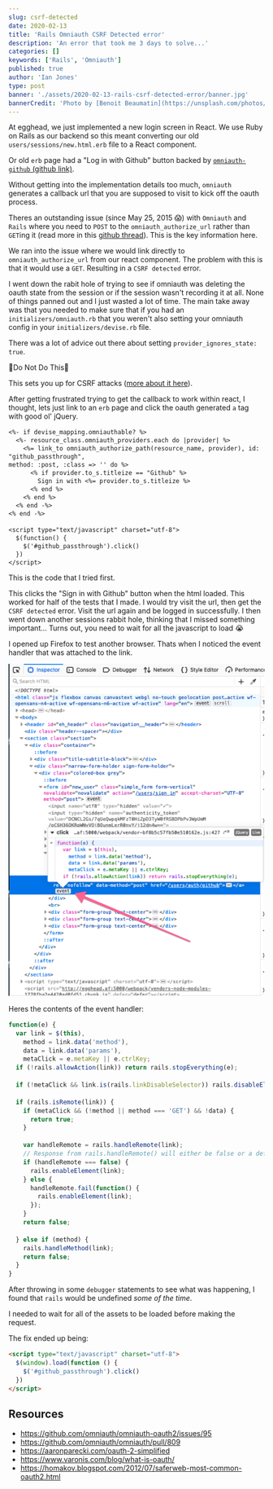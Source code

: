 ```yaml
---
slug: csrf-detected
date: 2020-02-13
title: 'Rails Omniauth CSRF Detected error'
description: 'An error that took me 3 days to solve...'
categories: []
keywords: ['Rails', 'Omniauth']
published: true
author: 'Ian Jones'
type: post
banner: './assets/2020-02-13-rails-csrf-detected-error/banner.jpg'
bannerCredit: 'Photo by [Benoit Beaumatin](https://unsplash.com/photos/xdai21Y9pek)'
---
```


At egghead, we just implemented a new login screen in React. We use Ruby on Rails as our backend so this meant converting our old `users/sessions/new.html.erb` file to a React component.

Or old `erb` page had a "Log in with Github" button backed by [`omniauth-github` (github link)](https://github.com/omniauth/omniauth-github).

Without getting into the implementation details too much, `omniauth` generates a callback url that you are supposed to visit to kick off the oauth process.

Theres an outstanding issue (since May 25, 2015 😱) with `Omniauth` and `Rails` where you need to `POST` to the `omniauth_authorize_url` rather than `GET`ing it (read more in this [github thread](https://github.com/omniauth/omniauth/pull/809)). This is the key information here.

We ran into the issue where we would link directly to `omniauth_authorize_url` from our react component. The problem with this is that it would use a `GET`. Resulting in a `CSRF detected` error.

I went down the rabit hole of trying to see if omniauth was deleting the oauth state from the session or if the session wasn't recording it at all. None of things panned out and I just wasted a lot of time. The main take away was that you needed to make sure that if you had an `initializers/omniauth.rb` that you weren't also setting your omniauth config in your `initializers/devise.rb` file.

There was a lot of advice out there about setting `provider_ignores_state: true`.

🚨Do Not Do This🚨

This sets you up for CSRF attacks ([more about it here](https://homakov.blogspot.com/2012/07/saferweb-most-common-oauth2.html)).

After getting frustrated trying to get the callback to work within react, I thought, lets just link to an `erb` page and click the oauth generated `a` tag with good ol' jQuery.

```
<%- if devise_mapping.omniauthable? %>
  <%- resource_class.omniauth_providers.each do |provider| %>
    <%= link_to omniauth_authorize_path(resource_name, provider), id: "github_passthrough",
method: :post, :class => '' do %>
      <% if provider.to_s.titleize == "Github" %>
        Sign in with <%= provider.to_s.titleize %>
      <% end %>
    <% end %>
  <% end -%>
<% end -%>

<script type="text/javascript" charset="utf-8">
  $(function() {
    $('#github_passthrough').click()
  })
</script>
```

This is the code that I tried first.

This clicks the "Sign in with Github" button when the html loaded. This worked for half of the tests that I made. I would try visit the url, then get the `CSRF detected` error. Visit the url again and be logged in successfully. I then went down another sessions rabbit hole, thinking that I missed something important... Turns out, you need to wait for all the javascript to load 😭

I opened up Firefox to test another browser. Thats when I noticed the event handler that was attached to the link.

![Firefox Dev Tools](./assets/2020-02-13-rails-csrf-detected-error/01.png)

Heres the contents of the event handler:

```js
function(e) {
  var link = $(this),
    method = link.data('method'),
    data = link.data('params'),
    metaClick = e.metaKey || e.ctrlKey;
  if (!rails.allowAction(link)) return rails.stopEverything(e);

  if (!metaClick && link.is(rails.linkDisableSelector)) rails.disableElement(link);

  if (rails.isRemote(link)) {
    if (metaClick && (!method || method === 'GET') && !data) {
      return true;
    }

    var handleRemote = rails.handleRemote(link);
    // Response from rails.handleRemote() will either be false or a deferred object promise.
    if (handleRemote === false) {
      rails.enableElement(link);
    } else {
      handleRemote.fail(function() {
        rails.enableElement(link);
      });
    }
    return false;

  } else if (method) {
    rails.handleMethod(link);
    return false;
  }
}
```

After throwing in some `debugger` statements to see what was happening, I found that `rails` would be undefined _some of the time_.

I needed to wait for all of the assets to be loaded before making the request.

The fix ended up being:

```html
<script type="text/javascript" charset="utf-8">
  $(window).load(function () {
    $('#github_passthrough').click()
  })
</script>
```

## Resources

- https://github.com/omniauth/omniauth-oauth2/issues/95
- https://github.com/omniauth/omniauth/pull/809
- https://aaronparecki.com/oauth-2-simplified
- https://www.varonis.com/blog/what-is-oauth/
- https://homakov.blogspot.com/2012/07/saferweb-most-common-oauth2.html

